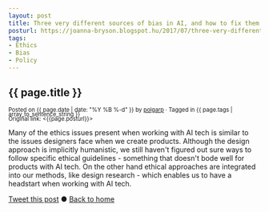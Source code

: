 ```yaml
---
layout: post
title: Three very different sources of bias in AI, and how to fix them
posturl: https://joanna-bryson.blogspot.hu/2017/07/three-very-different-sources-of-bias-in.html
tags:
- Ethics
- Bias
- Policy
---
```


## {{ page.title }}
<span style="font-size: 0.8em; line-height: 0.8em">Posted on {{ page.date | date: "%Y %B %-d" }} by <a href="https://twitter.com/polgarp">polgarp</a> &middot; Tagged in {{ page.tags | array_to_sentence_string }}</span>  
<span style="font-size: 0.8em; line-height: 0.8em">Original link: <{{page.posturl}}></span>

Many of the ethics issues present when working with AI tech is similar to the issues designers face when we create products. Although the design approach is implicitly humanistic, we still haven't figured out sure ways to follow specific ethical guidelines - something that doesn't bode well for products with AI tech. On the other hand ethical approaches are integrated into our methods, like design research - which enables us to have a headstart when working with AI tech.

<!--more-->
<a href="http://twitter.com/share?text={{page.title}}&url={{site.site_baseurl}}{{page.url}}&via=polgarp" target="_blank">Tweet this post</a> &#x25cf; <a href="{{ site.baseurl }}">Back to home</a>

